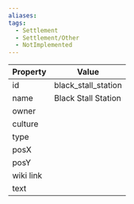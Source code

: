 ```yaml
---
aliases: 
tags:
  - Settlement
  - Settlement/Other
  - NotImplemented
---
```


| Property  | Value               |
| --------- | ------------------- |
| id        | black_stall_station |
| name      | Black Stall Station |
| owner     |                     |
| culture   |                     |
| type      |                     |
| posX      |                     |
| posY      |                     |
| wiki link |                     |
| text      |                     |
